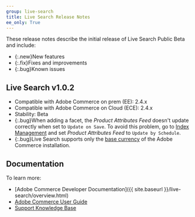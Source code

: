 ```yaml
---
group: live-search
title: Live Search Release Notes
ee_only: True
---
```


These release notes describe the initial release of Live Search Public Beta and include:

-  {:.new}New features
-  {:.fix}Fixes and improvements
-  {:.bug}Known issues

## Live Search v1.0.2

-  Compatible with Adobe Commerce on prem (EE): 2.4.x
-  Compatible with Adobe Commerce on Cloud (ECE): 2.4.x
-  Stability: Beta
-  {:.bug}When adding a facet, the _Product Attributes Feed_ doesn't update correctly when set to `Update on Save`. To avoid this problem, go to [Index Management](https://docs-beta.magento.com/user-guide/system/index-management.html) and set _Product Attributes Feed_ to `Update by Schedule`.
-  {:.bug}Live Search supports only the [base currency](https://docs.magento.com/user-guide/stores/currency-configuration.html) of the Adobe Commerce installation.

## Documentation

To learn more:

-  [Adobe Commerce Developer Documentation]({{ site.baseurl }}/live-search/overview.html)
-  [Adobe Commerce User Guide](https://docs-beta.magento.com/user-guide/live-search/overview.html)
-  [Support Knowledge Base](https://support.magento.com/hc/en-us)
